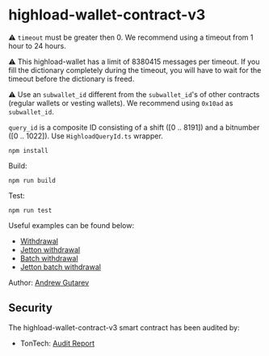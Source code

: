 # highload-wallet-contract-v3

⚠️ `timeout` must be greater then 0. We recommend using a timeout from 1 hour to 24 hours.

⚠️ This highload-wallet has a limit of 8380415 messages per timeout. If you fill the dictionary completely during the timeout, you will have to wait for the timeout before the dictionary is freed.

⚠️ Use an `subwallet_id` different from the `subwallet_id`'s of other contracts (regular wallets or vesting wallets). We recommend using `0x10ad` as `subwallet_id`.

`query_id` is a composite ID consisting of a shift ([0 .. 8191]) and a bitnumber ([0 .. 1022]). Use `HighloadQueryId.ts` wrapper.

`npm install`

Build:

`npm run build`

Test:

`npm run test`

Useful examples can be found below:
 * [Withdrawal](https://github.com/toncenter/examples/blob/main/withdrawals-highload.js)
 * [Jetton withdrawal](https://github.com/toncenter/examples/blob/main/withdrawals-jettons.js)
 * [Batch withdrawal](https://github.com/toncenter/examples/blob/main/withdrawals-highload-batch.js)
 * [Jetton batch withdrawal](https://github.com/toncenter/examples/blob/main/withdrawals-jettons-highload-batch.js)

 
Author: [Andrew Gutarev](https://github.com/pyAndr3w)

## Security

The highload-wallet-contract-v3 smart contract has been audited by:
- TonTech: [Audit Report](./audits/highload_wallet_tontech_audit_report.pdf)

